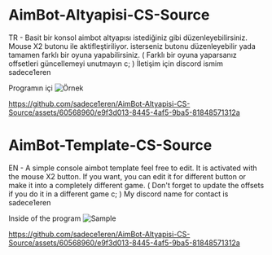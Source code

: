 # AimBot-Altyapisi-CS-Source
TR - Basit bir konsol aimbot altyapısı istediğiniz gibi düzenleyebilirsiniz.
Mouse X2 butonu ile aktifleştiriliyor. isterseniz butonu düzenleyebilir yada tamamen farklı bir oyuna yapabilirsiniz. ( Farklı bir oyuna yaparsanız offsetleri güncellemeyi unutmayın c; )
İletişim için discord ismim sadece1eren

Programın içi
![Örnek](https://media.discordapp.net/attachments/1088099454470598737/1121537655772033154/image.png?width=1200&height=676)

https://github.com/sadece1eren/AimBot-Altyapisi-CS-Source/assets/60568960/e9f3d013-8445-4af5-9ba5-81848571312a


# AimBot-Template-CS-Source
EN - A simple console aimbot template feel free to edit.
It is activated with the mouse X2 button. If you want, you can edit it for different button or make it into a completely different game. ( Don't forget to update the offsets if you do it in a different game c; )
My discord name for contact is sadece1eren

Inside of the program
![Sample](https://media.discordapp.net/attachments/1088099454470598737/1121537655772033154/image.png?width=1200&height=676)

https://github.com/sadece1eren/AimBot-Altyapisi-CS-Source/assets/60568960/e9f3d013-8445-4af5-9ba5-81848571312a
